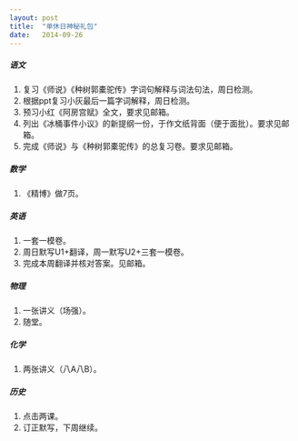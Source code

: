 ```yaml
---
layout: post
title:  "单休日神秘礼包"
date:   2014-09-26
---
```


##### 语文
1. 复习《师说》《种树郭橐驼传》字词句解释与词法句法，周日检测。
2. 根据ppt复习小灰最后一篇字词解释，周日检测。
3. 预习小红《阿房宫赋》全文，要求见邮箱。
4. 列出《冰桶事件小议》的新提纲一份，于作文纸背面（便于面批）。要求见邮箱。
5. 完成《师说》与《种树郭橐驼传》的总复习卷。要求见邮箱。

##### 数学
1. 《精博》做7页。

##### 英语
1. 一套一模卷。
2. 周日默写U1+翻译，周一默写U2+三套一模卷。
3. 完成本周翻译并核对答案。见邮箱。

##### 物理
1. 一张讲义（场强）。
2. 随堂。

##### 化学
1. 两张讲义（八A八B）。

##### 历史
1. 点击两课。
2. 订正默写，下周继续。




